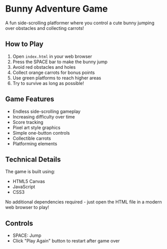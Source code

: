 # Bunny Adventure Game

A fun side-scrolling platformer where you control a cute bunny jumping over obstacles and collecting carrots!

## How to Play

1. Open `index.html` in your web browser
2. Press the SPACE bar to make the bunny jump
3. Avoid red obstacles and holes
4. Collect orange carrots for bonus points
5. Use green platforms to reach higher areas
6. Try to survive as long as possible!

## Game Features

- Endless side-scrolling gameplay
- Increasing difficulty over time
- Score tracking
- Pixel art style graphics
- Simple one-button controls
- Collectible carrots
- Platforming elements

## Technical Details

The game is built using:
- HTML5 Canvas
- JavaScript
- CSS3

No additional dependencies required - just open the HTML file in a modern web browser to play!

## Controls

- SPACE: Jump
- Click "Play Again" button to restart after game over 
